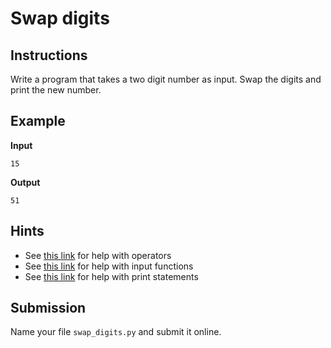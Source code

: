 # Swap digits

## Instructions
Write a program that takes a two digit number as input. Swap the digits and print the new number.

## Example
**Input**
```
15
```

**Output**
```
51
```

## Hints
* See [this link](https://www.w3schools.com/python/python_operators.asp) for help with operators
* See [this link](https://www.w3schools.com/python/ref_func_input.asp) for help with input functions
* See [this link](https://www.w3schools.com/python/ref_func_print.asp) for help with print statements

## Submission
Name your file `swap_digits.py` and submit it online.
